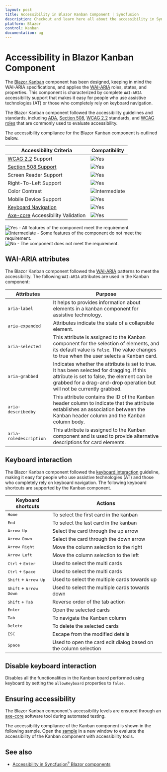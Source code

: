 ```yaml
---
layout: post
title: Accessibility in Blazor Kanban Component | Syncfusion
description: Checkout and learn here all about the accessibility in Syncfusion Blazor Kanban component and much more.
platform: Blazor
control: Kanban
documentation: ug
---
```


# Accessibility in Blazor Kanban Component

The [Blazor Kanban](https://www.syncfusion.com/blazor-components/blazor-kanban-board) component has been designed, keeping in mind the WAI-ARIA specifications, and applies the [WAI-ARIA](https://www.w3.org/WAI/ARIA/apg/patterns/) roles, states, and properties. This component is characterized by complete `WAI-ARIA` accessibility support that makes it easy for people who use assistive technologies (AT) or those who completely rely on keyboard navigation.

The Blazor Kanban component followed the accessibility guidelines and standards, including [ADA](https://www.ada.gov/), [Section 508](https://www.section508.gov/), [WCAG 2.2](https://www.w3.org/TR/WCAG22/) standards, and [WCAG roles](https://www.w3.org/TR/wai-aria/#roles) that are commonly used to evaluate accessibility.

The accessibility compliance for the Blazor Kanban component is outlined below.

| Accessibility Criteria | Compatibility |
| -- | -- |
| [WCAG 2.2](https://www.w3.org/TR/WCAG22/) Support | <img src="https://cdn.syncfusion.com/content/images/documentation/full.png" alt="Yes"> |
| [Section 508 Support](../common/accessibility#section-508) | <img src="https://cdn.syncfusion.com/content/images/documentation/full.png" alt="Yes"> |
| Screen Reader Support | <img src="https://cdn.syncfusion.com/content/images/documentation/full.png" alt="Yes"> |
| Right-To-Left Support | <img src="https://cdn.syncfusion.com/content/images/documentation/full.png" alt="Yes"> |
| Color Contrast | <img src="https://cdn.syncfusion.com/content/images/documentation/partial.png" alt="Intermediate"> |
| Mobile Device Support | <img src="https://cdn.syncfusion.com/content/images/documentation/full.png" alt="Yes"> |
| [Keyboard Navigation](../common/accessibility#keyboard-navigation) | <img src="https://cdn.syncfusion.com/content/images/documentation/full.png" alt="Yes"> |
| [Axe-core](https://www.nuget.org/packages/Deque.AxeCore.Playwright) Accessibility Validation | <img src="https://cdn.syncfusion.com/content/images/documentation/full.png" alt="Yes"> |

<style>
    .post .post-content img {
        display: inline-block;
        margin: 0.5em 0;
    }
</style>
<div><img src="https://cdn.syncfusion.com/content/images/documentation/full.png" alt="Yes"> - All features of the component meet the requirement.</div>

<div><img src="https://cdn.syncfusion.com/content/images/documentation/partial.png" alt="Intermediate"> - Some features of the component do not meet the requirement.</div>

<div><img src="https://cdn.syncfusion.com/content/images/documentation/not-supported.png" alt="No"> - The component does not meet the requirement.</div>

## WAI-ARIA attributes

The Blazor Kanban component followed the [WAI-ARIA](https://www.w3.org/WAI/ARIA/apg/patterns/) patterns to meet the accessibility. The following `WAI-ARIA` attributes are used in the Kanban component:

| Attributes | Purpose |
| --- | --- |
| `aria-label` |  It helps to provides information about elements in a kanban component for assistive technology. |
| `aria-expanded` | Attributes indicate the state of a collapsible element. |
| `aria-selected` | This attribute is assigned to the Kanban component for the selection of elements, and its default value is `false`. The value changes to true when the user selects a Kanban card. |
| `aria-grabbed` | Indicates whether the attribute is set to true. It has been selected for dragging. If this attribute is set to false, the element can be grabbed for a drag-and-drop operation but will not be currently grabbed. |
| `aria-describedby` | This attribute contains the ID of the Kanban header column to indicate that the attribute establishes an association between the Kanban header column and the Kanban column body. |
| `aria-roledescription` | This attribute is assigned to the Kanban component and is used to provide alternative descriptions for card elements. |

## Keyboard interaction

The Blazor Kanban component followed the [keyboard interaction](https://www.w3.org/WAI/ARIA/apg/patterns/alert/#keyboardinteraction) guideline, making it easy for people who use assistive technologies (AT) and those who completely rely on keyboard navigation. The following keyboard shortcuts are supported by the Kanban component.

| **Keyboard shortcuts** | **Actions** |
| --- | --- |
| <kbd>Home</kbd> | To select the first card in the kanban |
| <kbd>End</kbd> | To select the last card in the kanban |
| <kbd>Arrow Up</kbd> | Select the card through the up arrow |
| <kbd>Arrow Down</kbd> | Select the card through the down arrow |
| <kbd>Arrow Right</kbd> | Move the column selection to the right |
| <kbd>Arrow Left</kbd> | Move the column selection to the left |
| <kbd>Ctrl</kbd> + <kbd>Enter</kbd> | Used to select the multi cards |
| <kbd>Ctrl</kbd> + <kbd>Space</kbd> | Used to select the multi cards |
| <kbd>Shift</kbd> + <kbd>Arrow Up</kbd> | Used to select the multiple cards towards up |
| <kbd>Shift</kbd> + <kbd>Arrow Down</kbd> | Used to select the multiple cards towards down |
| <kbd>Shift</kbd> + <kbd>Tab</kbd> | Reverse order of the tab action |
| <kbd>Enter</kbd> | Open the selected cards |
| <kbd>Tab</kbd> | To navigate the Kanban column |
| <kbd>Delete</kbd> | To delete the selected cards |
| <kbd>ESC</kbd> | Escape from the modified details |
| <kbd>Space</kbd> | Used to open the card edit dialog based on the column selection |

## Disable keyboard interaction

Disables all the functionalities in the Kanban board performed using keyboard by setting the `allowKeyboard` properties to `false`.

## Ensuring accessibility

The Blazor Kanban component's accessibility levels are ensured through an [axe-core](https://www.npmjs.com/package/axe-core) software tool during automated testing.

The accessibility compliance of the Kanban component is shown in the following sample. Open the [sample](https://blazor.syncfusion.com/accessibility/kanban) in a new window to evaluate the accessibility of the Kanban component with accessibility tools.

## See also

* [Accessibility in Syncfusion<sup style="font-size:70%">&reg;</sup> Blazor components](../common/accessibility)